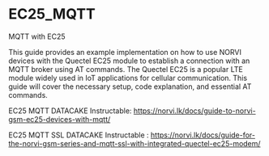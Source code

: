 # EC25_MQTT
MQTT with EC25

This guide provides an example implementation on how to use NORVI devices with the Quectel EC25 module to establish a connection with an MQTT broker using AT commands. 
The Quectel EC25 is a popular LTE module widely used in IoT applications for cellular communication. 
This guide will cover the necessary setup, code explanation, and essential AT commands.

EC25 MQTT DATACAKE Instructable: https://norvi.lk/docs/guide-to-norvi-gsm-ec25-devices-with-mqtt/

EC25 MQTT SSL DATACAKE Instructable : https://norvi.lk/docs/guide-for-the-norvi-gsm-series-and-mqtt-ssl-with-integrated-quectel-ec25-modem/
